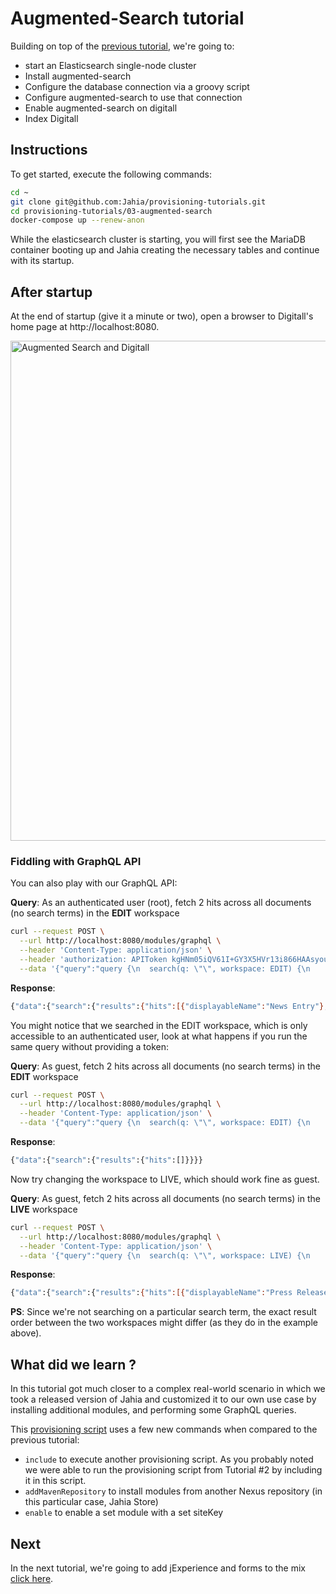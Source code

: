 # Augmented-Search tutorial

Building on top of the [previous tutorial](../02-digitall-mariadb), we're going to:

* start an Elasticsearch single-node cluster
* Install augmented-search
* Configure the database connection via a groovy script
* Configure augmented-search to use that connection
* Enable augmented-search on digitall
* Index Digitall

## Instructions

To get started, execute the following commands:

```bash
cd ~
git clone git@github.com:Jahia/provisioning-tutorials.git
cd provisioning-tutorials/03-augmented-search
docker-compose up --renew-anon
```

While the elasticsearch cluster is starting, you will first see the MariaDB container booting up and Jahia creating the necessary tables and continue with its startup. 

## After startup

At the end of startup (give it a minute or two), open a browser to Digitall's home page at http://localhost:8080.

<img width="800" alt="Augmented Search and Digitall" src="https://user-images.githubusercontent.com/5667028/113905349-0dae7d00-97a1-11eb-9121-f68379f41bd1.png">

### Fiddling with GraphQL API 

You can also play with our GraphQL API: 

__Query__: As an authenticated user (root), fetch 2 hits across all documents (no search terms) in the __EDIT__ workspace
```bash
curl --request POST \
  --url http://localhost:8080/modules/graphql \
  --header 'Content-Type: application/json' \
  --header 'authorization: APIToken kgHNm05iQV61I+GY3X5HVr13i866HAAsyou8G+eGubk=' \
  --data '{"query":"query {\n  search(q: \"\", workspace: EDIT) {\n    results(size: 2) {\n      hits {\n        displayableName\n      }\n    }\n  }\n}"}'
```

__Response__:
```bash
{"data":{"search":{"results":{"hits":[{"displayableName":"News Entry"},{"displayableName":"History"}]}}}}
```

You might notice that we searched in the EDIT workspace, which is only accessible to an authenticated user, look at what happens if you run the same query without providing a token:

__Query__: As guest, fetch 2 hits across all documents (no search terms) in the __EDIT__ workspace
```bash
curl --request POST \
  --url http://localhost:8080/modules/graphql \
  --header 'Content-Type: application/json' \
  --data '{"query":"query {\n  search(q: \"\", workspace: EDIT) {\n    results(size: 2) {\n      hits {\n        displayableName\n      }\n    }\n  }\n}"}'
```

__Response__:
```bash
{"data":{"search":{"results":{"hits":[]}}}}
```

Now try changing the workspace to LIVE, which should work fine as guest.

__Query__: As guest, fetch 2 hits across all documents (no search terms) in the __LIVE__ workspace
```bash
curl --request POST \
  --url http://localhost:8080/modules/graphql \
  --header 'Content-Type: application/json' \
  --data '{"query":"query {\n  search(q: \"\", workspace: LIVE) {\n    results(size: 2) {\n      hits {\n        displayableName\n      }\n    }\n  }\n}"}'
```

__Response__:
```bash
{"data":{"search":{"results":{"hits":[{"displayableName":"Press Releases Entry"},{"displayableName":"Events"}]}}}}
```

__PS__: Since we're not searching on a particular search term, the exact result order between the two workspaces might differ (as they do in the example above).

## What did we learn ?

In this tutorial got much closer to a complex real-world scenario in which we took a released version of Jahia and customized it to our own use case by installing additional modules, and performing some GraphQL queries.

This [provisioning script](./provisioning.yaml) uses a few new commands when compared to the previous tutorial:

* `include` to execute another provisioning script. As you probably noted we were able to run the provisioning script from Tutorial #2 by including it in this script.
* `addMavenRepository` to install modules from another Nexus repository (in this particular case, Jahia Store)
* `enable` to enable a set module with a set siteKey

## Next

In the next tutorial, we're going to add jExperience and forms to the mix [click here](../04-jexperience/).
